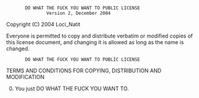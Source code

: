            DO WHAT THE FUCK YOU WANT TO PUBLIC LICENSE
                   Version 2, December 2004

Copyright (C) 2004 Loci_Natit

Everyone is permitted to copy and distribute verbatim or modified
copies of this license document, and changing it is allowed as long
as the name is changed.

           DO WHAT THE FUCK YOU WANT TO PUBLIC LICENSE
  TERMS AND CONDITIONS FOR COPYING, DISTRIBUTION AND MODIFICATION

 0. You just DO WHAT THE FUCK YOU WANT TO.
